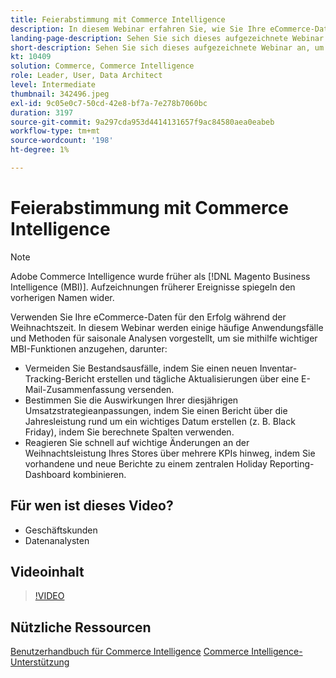 ```yaml
---
title: Feierabstimmung mit Commerce Intelligence
description: In diesem Webinar erfahren Sie, wie Sie Ihre eCommerce-Daten für den Erfolg während der Weihnachtszeit verwenden.
landing-page-description: Sehen Sie sich dieses aufgezeichnete Webinar an, um zu erfahren, wie Sie Ihre eCommerce-Daten für den Erfolg während der Weihnachtszeit verwenden können.
short-description: Sehen Sie sich dieses aufgezeichnete Webinar an, um zu erfahren, wie Sie Ihre eCommerce-Daten für den Erfolg während der Weihnachtszeit verwenden können.
kt: 10409
solution: Commerce, Commerce Intelligence
role: Leader, User, Data Architect
level: Intermediate
thumbnail: 342496.jpeg
exl-id: 9c05e0c7-50cd-42e8-bf7a-7e278b7060bc
duration: 3197
source-git-commit: 9a297cda953d4414131657f9ac84580aea0eabeb
workflow-type: tm+mt
source-wordcount: '198'
ht-degree: 1%

---
```


# Feierabstimmung mit Commerce Intelligence

>[!NOTE]
>
>Adobe Commerce Intelligence wurde früher als [!DNL Magento Business Intelligence (MBI)]. Aufzeichnungen früherer Ereignisse spiegeln den vorherigen Namen wider.

Verwenden Sie Ihre eCommerce-Daten für den Erfolg während der Weihnachtszeit. In diesem Webinar werden einige häufige Anwendungsfälle und Methoden für saisonale Analysen vorgestellt, um sie mithilfe wichtiger MBI-Funktionen anzugehen, darunter:

- Vermeiden Sie Bestandsausfälle, indem Sie einen neuen Inventar-Tracking-Bericht erstellen und tägliche Aktualisierungen über eine E-Mail-Zusammenfassung versenden.
- Bestimmen Sie die Auswirkungen Ihrer diesjährigen Umsatzstrategieanpassungen, indem Sie einen Bericht über die Jahresleistung rund um ein wichtiges Datum erstellen (z. B. Black Friday), indem Sie berechnete Spalten verwenden.
- Reagieren Sie schnell auf wichtige Änderungen an der Weihnachtsleistung Ihres Stores über mehrere KPIs hinweg, indem Sie vorhandene und neue Berichte zu einem zentralen Holiday Reporting-Dashboard kombinieren.

## Für wen ist dieses Video?

- Geschäftskunden
- Datenanalysten

## Videoinhalt

>[!VIDEO](https://video.tv.adobe.com/v/342496?quality=12&learn=on)

## Nützliche Ressourcen

[Benutzerhandbuch für Commerce Intelligence](https://experienceleague.adobe.com/docs/commerce-business-intelligence/mbi/guide-overview.html?lang=de)
[Commerce Intelligence-Unterstützung](https://experienceleague.adobe.com/docs/commerce-knowledge-base/kb/troubleshooting/miscellaneous/mbi-service-policies.html)
